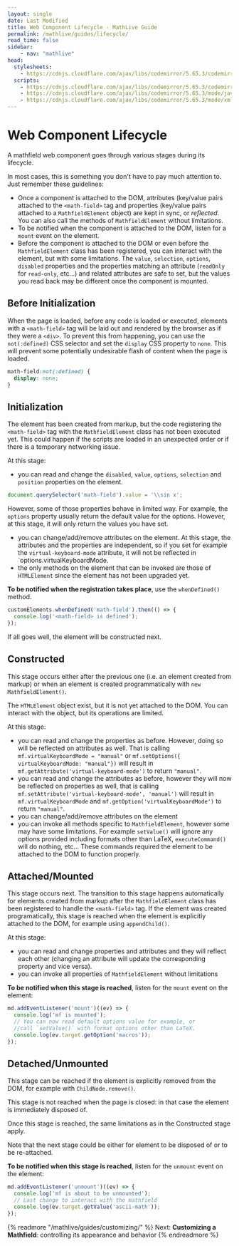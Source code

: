 ```yaml
---
layout: single
date: Last Modified
title: Web Component Lifecycle - MathLive Guide
permalink: /mathlive/guides/lifecycle/
read_time: false
sidebar:
    - nav: "mathlive"
head:
  stylesheets:
    - https://cdnjs.cloudflare.com/ajax/libs/codemirror/5.65.3/codemirror.min.css
  scripts:
    - https://cdnjs.cloudflare.com/ajax/libs/codemirror/5.65.3/codemirror.min.js
    - https://cdnjs.cloudflare.com/ajax/libs/codemirror/5.65.3/mode/javascript/javascript.min.js
    - https://cdnjs.cloudflare.com/ajax/libs/codemirror/5.65.3/mode/xml/xml.min.js
---
```

<script>
    moduleMap = {
        mathlive: "//unpkg.com/mathlive?module",
        "html-to-image": "///assets/js/html-to-image.js",
    };
</script>


# Web Component Lifecycle

A mathfield web component goes through various stages during its lifecycle.

In most cases, this is something you don't have to pay much attention to. Just 
remember these guidelines:
* Once a component is attached to the DOM, attributes (key/value pairs 
attached to the `<math-field>` tag and properties (key/value pairs attached
to a `MathfieldElement` object) are kept in sync, or _reflected_. You can also
call the methods of `MathfieldElement` without limitations. 
* To be notified when the component is attached to the DOM, listen for a `mount`
 event on the element.
* Before the component is attached to the DOM or even before the `MathfieldElement`
class has been registered, you can interact with the element, but with
some limitations. The `value`, `selection`, `options`, `disabled` properties
and the properties matching an attribute (`readOnly` for `read-only`, etc...)
and related attributes are safe to set, but the values you read back may be 
different once the component is mounted.

## Before Initialization

When the page is loaded, before any code is loaded or executed, elements with a
`<math-field>` tag will be laid out and rendered by the browser as if they were
a `<div>`. To prevent this from happening, you can use the `not(:defined)` CSS 
selector and set the `display` CSS property to `none`. This will prevent 
some potentially undesirable flash of content when the page is loaded.

```css
math-field:not(:defined) {
  display: none;
}
```

## Initialization

The element has been created from markup, but the code registering
the `<math-field>` tag with the `MathfieldElement` class has not been executed
yet. This could happen if the scripts are loaded in an unexpected order or
if there is a temporary networking issue.

At this stage:

* you can read and change the `disabled`, `value`, `options`, `selection` and 
`position` properties on the element.
```javascript
document.querySelector('math-field').value = '\\sin x';
```
However, some of those properties behave in limited way. For example, the `options`
property usually return the default value for the options. However, at this stage,
it will only return the values you have set.
* you can change/add/remove attributes on the element. At this stage, the 
attributes and the properties are independent, so if you set for example the
`virtual-keyboard-mode` attribute, it will not be reflected in 
`options.virtualKeyboardMode.
* the only methods on the element that can be invoked are those of `HTMLElement` 
since the element has not been upgraded yet. 

**To be notified when the registration takes place**, use the `whenDefined()` method.

```javascript
customElements.whenDefined('math-field').then(() => {
  console.log('<math-field> is defined');
});
```

If all goes well, the element will be constructed next.

## Constructed

This stage occurs either after the previous one (i.e. an element created
from markup) or when an element is created programmatically with `new MathfieldElement()`.

The `HTMLElement` object exist, but it is not yet attached to the DOM. You can 
interact with the object, but its operations are limited.

At this stage:
* you can read and change the properties as before. However, doing so will
be reflected on attributes as well. That is calling `mf.virtualKeyboardMode = "manual"` or
`mf.setOptions({ virtualKeyboardMode: "manual"})`
will result in `mf.getAttribute('virtual-keyboard-mode')` to return `"manual"`.
* you can read and change the attributes as before, however they will now 
be reflected on properties as well, that is calling `mf.setAttribute('virtual-keyboard-mode', 'manual')`
will result in `mf.virtualKeyboardMode` and `mf.getOption('virtualKeyboardMode')` 
to return `"manual"`.
* you can change/add/remove attributes on the element
* you can invoke all methods specific to `MathfieldElement`, however some may
have some limitations. For example `setValue()` will ignore any options provided
including formats other than LaTeX, `executeCommand()` will do nothing, etc... 
These commands required the element to be attached to the DOM to function properly.


## Attached/Mounted

This stage occurs next. The transition to this stage happens
automatically for elements created from markup after the `MathfieldElement`
class has been registered to handle the `<math-field>` tag. If the element
was created programatically, this stage is reached when the element is explicitly
attached to the DOM, for example using `appendChild()`.

At this stage:
* you can read and change properties and attributes and they will reflect 
each other (changing an attribute will update the corresponding property and 
vice versa).
* you can invoke all properties of `MathfieldElement` without limitations

**To be notified when this stage is reached**, listen for the `mount` event on 
the element:
```javascript
md.addEventListener('mount')((ev) => {
  console.log('mf is mounted');
  // You can now read default options value for example, or 
  //call `setValue()` with format options other than LaTeX.
  console.log(ev.target.getOption('macros'));
});
```

## Detached/Unmounted

This stage can be reached if the element is explicitly removed from the DOM,
for example with `ChildNode.remove()`.

This stage is not reached when the page is closed: in that case the element
is immediately disposed of.

Once this stage is reached, the same limitations as in the Constructed stage
apply.

Note that the next stage could be either for element to be disposed of 
or to be re-attached.

**To be notified when this stage is reached**, listen for the `unmount` event on 
the element:
```javascript
md.addEventListener('unmount')((ev) => {
  console.log('mf is about to be unmounted');
  // Last change to interact with the mathfield
  console.log(ev.target.getValue('ascii-math'));
});
```


{% readmore "/mathlive/guides/customizing/" %}
Next: <strong>Customizing a Mathfield</strong>: controlling its appearance and behavior
{% endreadmore %}
